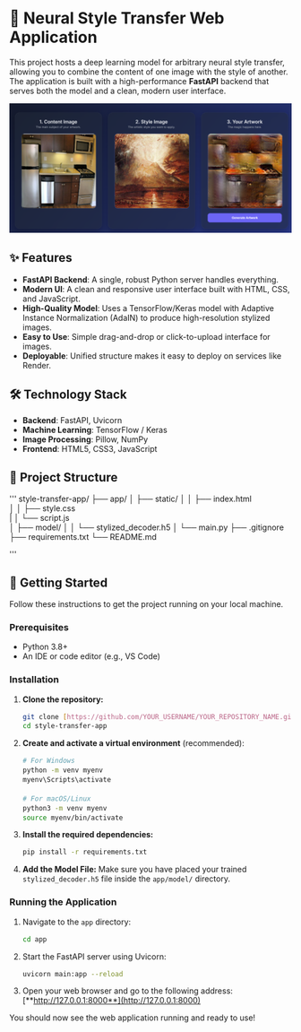 # 🎨 Neural Style Transfer Web Application

This project hosts a deep learning model for arbitrary neural style transfer, allowing you to combine the content of one image with the style of another. The application is built with a high-performance **FastAPI** backend that serves both the model and a clean, modern user interface.

![Demo Screenshot](static/image.png)

## ✨ Features

- **FastAPI Backend**: A single, robust Python server handles everything.
- **Modern UI**: A clean and responsive user interface built with HTML, CSS, and JavaScript.
- **High-Quality Model**: Uses a TensorFlow/Keras model with Adaptive Instance Normalization (AdaIN) to produce high-resolution stylized images.
- **Easy to Use**: Simple drag-and-drop or click-to-upload interface for images.
- **Deployable**: Unified structure makes it easy to deploy on services like Render.

## 🛠️ Technology Stack

- **Backend**: FastAPI, Uvicorn
- **Machine Learning**: TensorFlow / Keras
- **Image Processing**: Pillow, NumPy
- **Frontend**: HTML5, CSS3, JavaScript

## 📂 Project Structure

'''
style-transfer-app/
├── app/
│   ├── static/
│   │   ├── index.html      
│   │   ├── style.css       
|   │   └── script.js         
│   ├── model/
│   │   └── stylized_decoder.h5 
│   └── main.py
├── .gitignore
├── requirements.txt
└── README.md

'''

## 🚀 Getting Started

Follow these instructions to get the project running on your local machine.

### Prerequisites

- Python 3.8+
- An IDE or code editor (e.g., VS Code)

### Installation

1.  **Clone the repository:**
    ```bash
    git clone [https://github.com/YOUR_USERNAME/YOUR_REPOSITORY_NAME.git](https://github.com/YOUR_USERNAME/YOUR_REPOSITORY_NAME.git)
    cd style-transfer-app
    ```

2.  **Create and activate a virtual environment** (recommended):
    ```bash
    # For Windows
    python -m venv myenv
    myenv\Scripts\activate

    # For macOS/Linux
    python3 -m venv myenv
    source myenv/bin/activate
    ```

3.  **Install the required dependencies:**
    ```bash
    pip install -r requirements.txt
    ```

4.  **Add the Model File:**
    Make sure you have placed your trained `stylized_decoder.h5` file inside the `app/model/` directory.

### Running the Application

1.  Navigate to the `app` directory:
    ```bash
    cd app
    ```

2.  Start the FastAPI server using Uvicorn:
    ```bash
    uvicorn main:app --reload
    ```

3.  Open your web browser and go to the following address:
    [**http://127.0.0.1:8000**](http://127.0.0.1:8000)

You should now see the web application running and ready to use!
